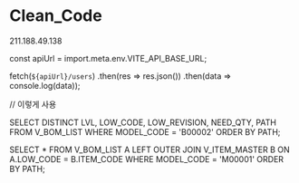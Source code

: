 # Clean_Code

211.188.49.138


const apiUrl = import.meta.env.VITE_API_BASE_URL;

fetch(`${apiUrl}/users`)
.then(res => res.json())
.then(data => console.log(data));

// 이렇게 사용



SELECT DISTINCT LVL, LOW_CODE, LOW_REVISION, NEED_QTY, PATH
FROM V_BOM_LIST
WHERE MODEL_CODE = 'B00002'
ORDER BY PATH;

SELECT * FROM V_BOM_LIST A 
LEFT OUTER JOIN V_ITEM_MASTER B 
ON A.LOW_CODE = B.ITEM_CODE 
WHERE MODEL_CODE = 'M00001'
 ORDER BY PATH;
